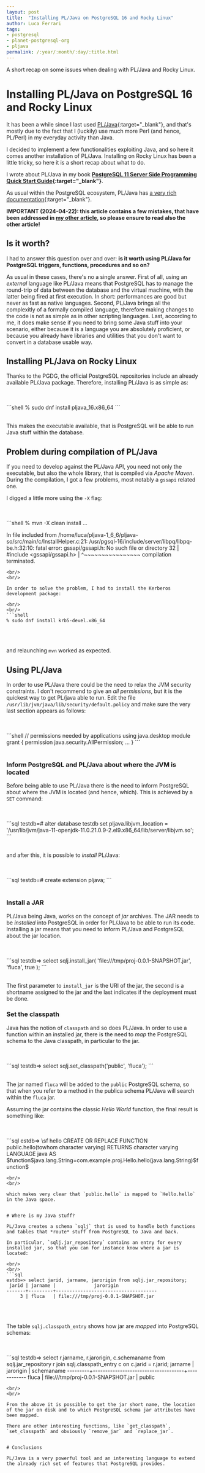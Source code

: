 ```yaml
---
layout: post
title:  "Installing PL/Java on PostgreSQL 16 and Rocky Linux"
author: Luca Ferrari
tags:
- postgresql
- planet-postgresql-org
- pljava
permalink: /:year/:month/:day/:title.html
---
```

A short recap on some issues when dealing with PL/Java and Rocky Linux.

# Installing PL/Java on PostgreSQL 16 and Rocky Linux

It has been a while since I last used [PL/Java](https://github.com/tada/pljava){:target="_blank"}, and that's mostly due to the fact that I (luckily) use much more Perl (and hence, PL/Perl) in my everyday activity than Java.

I decided to implement a few functionalities exploiting Java, and so here it comes another installation of PL/Java. Installing on Rocky Linux has been a little tricky, so here it is a short recap about what to do.

I wrote about PL/Java in my book **[PostgreSQL 11 Server Side Programming Quick Start Guide](https://www.packtpub.com/big-data-and-business-intelligence/postgresql-11-server-side-programming-quick-start-guide){:target="_blank"}**.

As usual within the PostgreSQL ecosystem, PL/Java has [a very rich documentation](https://github.com/tada/pljava/wiki/User-guide){:target="_blank"}.


**IMPORTANT (2024-04-22): this article contains a few mistakes, that have been addressed in [my other article](https://fluca1978.github.io/2024/04/22/PLJavaInsightsAndFixes.html), so please ensure to read also the other article!**


## Is it worth?

I had to answer this question over and over: **is it worth using PL/Java for PostgreSQL triggers, functions, procedures and so on?**

As usual in these cases, there's no a single answer. First of all, using an *external* language like PL/Java means that PostgreSQL has to manage the round-trip of data between the database and the virtual machine, with the latter being fired at first execution. In short: performances are good but never as fast as native languages.
Second, PL/Java brings all the complexitly of a formally compiled language, therefore making changes to the code is not as simple as in other scripting languages.
Last, according to me, it does make sense if you need to bring some Java stuff into your scenario, either because it is a language you are absolutely proficient, or because you already have libraries and utilities that you don't want to convert in a database usable way.


## Installing PL/Java on Rocky Linux

Thanks to the PGDG, the official PostgreSQL repositories include an already available PL/Java package.
Therefore, installing PL/Java is as simple as:

<br/>
<br/>
```shell
% sudo dnf install pljava_16.x86_64
```
<br/>
<br/>

This makes the executable available, that is PostgreSQL will be able to run Java stuff within the database.

## Problem during compilation of PL/Java

If you need to develop against the PL/Java API, you need not only the executable, but also the whole library, that is compiled via *Apache Maven*. During the compilation, I got a few problems, most notably a `gssapi` related one.

I digged a little more using the `-X` flag:

<br/>
<br/>
```shell
% mvn -X clean install
...

In file included from /home/luca/pljava-1_6_6/pljava-so/src/main/c/InstallHelper.c:21:
/usr/pgsql-16/include/server/libpq/libpq-be.h:32:10: fatal error: gssapi/gssapi.h: No such file or directory
   32 | #include <gssapi/gssapi.h>
      |          ^~~~~~~~~~~~~~~~~
compilation terminated.

```
<br/>
<br/>

In order to solve the problem, I had to install the Kerberos development package:

<br/>
<br/>
```shell
% sudo dnf install krb5-devel.x86_64
```
<br/>
<br/>

and relaunching `mvn` worked as expected.



## Using PL/Java

In order to use PL/Java there could be the need to relax the JVM security constraints. I don't recommend to give an *all permissions*, but it is the quickest way to get PL/java able to run. Edit the file `/usr/lib/jvm/java/lib/security/default.policy` and make sure the very last section appears as follows:

<br/>
<br/>
```shell
// permissions needed by applications using java.desktop module
grant {
 permission java.security.AllPermission;
 ...
}
```
<br/>
<br/>

### Inform PostgreSQL and PL/Java about where the JVM is located

Before being able to use PL/Java there is the need to inform PostgreSQL about where the JVM is located (and hence, which).
This is achieved by a `SET` command:

<br/>
<br/>
```sql
testdb=# alter database testdb
     set
	 pljava.libjvm_location = '/usr/lib/jvm/java-11-openjdk-11.0.21.0.9-2.el9.x86_64/lib/server/libjvm.so';
```
<br/>
<br/>

and after this, it is possible to *install* PL/Java:

<br/>
<br/>
```sql
testdb=# create extension pljava;
```
<br/>
<br/>


### Install a JAR

PL/Java being Java, works on the concept of *jar* archives.
The JAR needs to be *installed* into PostgreSQL in order for PL/Java to be able to run its code. Installing a jar means that you need to inform PL/Java and PostgreSQL about the jar location.

<br/>
<br/>
```sql
testdb=> select sqlj.install_jar( 'file:///tmp/proj-0.0.1-SNAPSHOT.jar',
                                  'fluca',
								  true );
```
<br/>
<br/>

The first parameter to `install_jar` is the URI of the jar, the second is a shortname assigned to the jar and the last indicates if the deployment must be done.


### Set the classpath

Java has the notion of `classpath` and so does PL/Java. In order to use a function within an installed jar, there is the need to *map* the PostgreSQL schema to the Java classpath, in particular to the jar.

<br/>
<br/>
```sql
testdb=> select sqlj.set_classpath('public', 'fluca');
```
<br/>
<br/>

The jar named `fluca` will be added to the `public` PostgreSQL schema, so that when you refer to a method in the publica schema PL/Java will search within the `fluca` jar.

Assuming the jar contains the classic *Hello World* function, the final result is something like:

<br/>
<br/>
```sql
estdb=> \sf hello
CREATE OR REPLACE FUNCTION public.hello(towhom character varying)
 RETURNS character varying
 LANGUAGE java
AS $function$java.lang.String=com.example.proj.Hello.hello(java.lang.String)$function$

```
<br/>
<br/>

which makes very clear that `public.hello` is mapped to `Hello.hello` in the Java space.


# Where is my Java stuff?

PL/Java creates a schema `sqlj` that is used to handle both functions and tables that *route* stuff from PostgreSQL to Java and back.

In particular, `sqlj.jar_repository` contains an entry for every installed jar, so that you can for instance know where a jar is located:

<br/>
<br/>
```sql
estdb=> select jarid, jarname, jarorigin from sqlj.jar_repository;
 jarid | jarname |              jarorigin
-------+---------+-------------------------------------
     3 | fluca   | file:///tmp/proj-0.0.1-SNAPSHOT.jar

```
<br/>
<br/>

The table `sqlj.classpath_entry` shows how jar are *mapped* into PostgreSQL schemas:

<br/>
<br/>
```sql
testdb=> select r.jarname, r.jarorigin, c.schemaname
         from sqlj.jar_repository r join sqlj.classpath_entry c on c.jarid = r.jarid;
 jarname |              jarorigin              | schemaname
---------+-------------------------------------+------------
 fluca   | file:///tmp/proj-0.0.1-SNAPSHOT.jar | public

```
<br/>
<br/>

From the above it is possible to get the jar short name, the location of the jar on disk and to which PostgreSQL schema jar attributes have been mapped.

There are other interesting functions, like `get_classpath`, `set_classpath` and obviously `remove_jar` and `replace_jar`.


# Conclusions

PL/Java is a very powerful tool and an interesting language to extend the already rich set of features that PostgreSQL provides.
